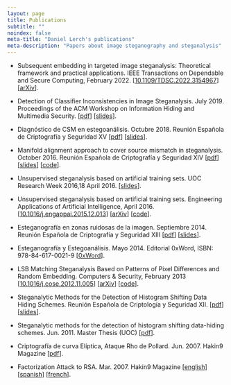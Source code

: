 ```yaml
---
layout: page
title: Publications
subtitle: "" 
noindex: false
meta-title: "Daniel Lerch's publications"
meta-description: "Papers about image steganography and steganalysis"
---
```


- Subsequent embedding in targeted image steganalysis: Theoretical framework and practical applications. IEEE Transactions on Dependable and Secure Computing, February 2022. [<a href='https://ieeexplore.ieee.org/document/9722958'>10.1109/TDSC.2022.3154967</a>] [<a href='https://arxiv.org/abs/2107.13862'>arXiv</a>].

- Detection of Classifier Inconsistencies in Image Steganalysis. July 2019. Proceedings of the ACM Workshop on Information Hiding and Multimedia Security. [<a href='https://github.com/daniellerch/papers/raw/master/dlerch2019.pdf'>pdf</a>] [<a href='https://github.com/daniellerch/papers/raw/master/dlerch2019_slides.pdf'>slides</a>].

- Diagnóstico de CSM en estegoanálisis. Octubre 2018. Reunión Española de Criptografía y Seguridad XV [<a href="https://github.com/daniellerch/papers/raw/master/dlerch2018.pdf">pdf</a>] [<a href="https://github.com/daniellerch/papers/raw/master/dlerch2018_slides.pdf">slides</a>].

- Manifold alignment approach to cover source mismatch in steganalysis. October 2016. Reunión Española de Criptografía y Seguridad XIV [<a href="https://github.com/daniellerch/papers/raw/master/dlerch2016ma.pdf">pdf</a>] [<a href="https://github.com/daniellerch/papers/raw/master/dlerch2016ma_slides.pdf">slides</a>] [<a href="https://github.com/daniellerch/papers_code">code</a>].

- Unsupervised steganalysis based on artificial training sets. UOC Research Week 2016,18 April 2016. [<a href="https://github.com/daniellerch/papers/raw/master/dlerch_UOCRW2016_showcase.pdf">slides</a>].

- Unsupervised steganalysis based on artificial training sets. Engineering Applications of Artificial Intelligence, April 2016. [<a href="http://www.sciencedirect.com/science/article/pii/S0952197616000026">10.1016/j.engappai.2015.12.013</a>] [<a href="https://arxiv.org/abs/1703.00796">arXiv</a>] [<a href="https://github.com/daniellerch/papers_code">code</a>].

- Esteganografía en zonas ruidosas de la imagen. Septiembre 2014. Reunión Española de Criptografía y Seguridad XIII [<a href="https://github.com/daniellerch/papers/raw/master/dlerch2014.pdf">pdf</a>] [<a href="https://github.com/daniellerch/papers/raw/master/dlerchRECSI2014_slides.pdf">slides</a>].

- Esteganografía y Estegoanálisis. Mayo 2014. Editorial 0xWord, ISBN: 978-84-617-0021-9 [<a href="http://0xword.com/es/libros/64-esteganografia-y-estegoanalisis.html">0xWord</a>].

- LSB Matching Steganalysis Based on Patterns of Pixel Differences and Random Embedding. Computers & Security, February 2013 [<a href="http://dx.doi.org/10.1016/j.cose.2012.11.005">10.1016/j.cose.2012.11.005</a>] [<a href="https://arxiv.org/abs/1703.00817">arXiv</a>] [<a href="https://github.com/daniellerch/papers_code">code</a>].

- Steganalytic Methods for the Detection of Histogram Shifting Data Hiding Schemes. Reunión Española de Criptología y Seguridad XII. [<a href="https://github.com/daniellerch/papers/raw/master/dlerch2012hs.pdf">pdf</a>] [<a href="https://github.com/daniellerch/papers/raw/master/dlerch2012hs_press.pdf">slides</a>].

- Steganalytic methods for the detection of histogram shifting data-hiding schemes. Jun. 2011. Master Thesis (UOC) [<a href="http://hdl.handle.net/10609/8159">pdf</a>].

- Criptografía de curva Elíptica, Ataque Rho de Pollard. Jun. 2007. Hakin9 Magazine [<a href="https://github.com/daniellerch/papers/raw/master/dlh2007_hakin9_ec_es.pdf">pdf</a>].

- Factorization Attack to RSA. Mar. 2007. Hakin9 Magazine [<a href="https://github.com/daniellerch/papers/raw/master/dlh2007_hakin9_rsa_en.pdf">english</a>] [<a href="https://github.com/daniellerch/papers/raw/master/dlh2006_hakin9_rsa_es.pdf">spanish</a>] [<a href="https://github.com/daniellerch/papers/raw/master/dlh2007_hakin9_rsa_fr.pdf">french</a>].




